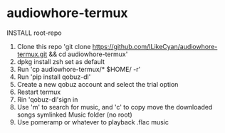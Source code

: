# audiowhore-termux


INSTALL root-repo 
1. Clone this repo 'git clone https://github.com/ILikeCyan/audiowhore-termux.git && cd audiowhore-termux'
2. dpkg install zsh set as default
3. Run 'cp audiowhore-termux/* $HOME/ -r'
4. Run 'pip install qobuz-dl'
5. Create a new qobuz account and select the trial option
6. Restart termux
7. Rin 'qobuz-dl'sign in
8. Use 'm' to search for music, and 'c' to copy move the downloaded songs symlinked Music folder (no root)
9. Use pomeramp or whatever to playback .flac music



